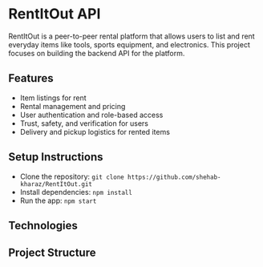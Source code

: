 # RentItOut API

RentItOut is a peer-to-peer rental platform that allows users to list and rent everyday items like tools, sports equipment, and electronics. This project focuses on building the backend API for the platform.

## Features
- Item listings for rent
- Rental management and pricing
- User authentication and role-based access
- Trust, safety, and verification for users
- Delivery and pickup logistics for rented items


## Setup Instructions
- Clone the repository: `git clone https://github.com/shehab-kharaz/RentItOut.git`
- Install dependencies: `npm install`
- Run the app: `npm start`


## Technologies




## Project Structure